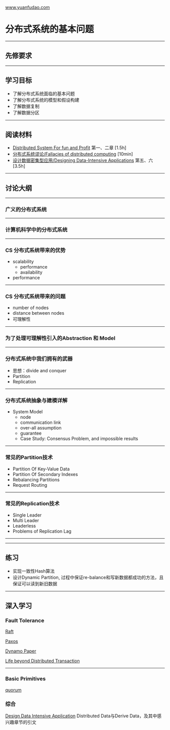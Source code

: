 www.yuanfudao.com

# 分布式系统的基本问题

---

## 先修要求

---

## 学习目标

* 了解分布式系统面临的基本问题
* 了解分布式系统的模型和假设构建
* 了解数据复制
* 了解数据分区

---

## 阅读材料
* [Distributed System For fun and Profit](http://book.mixu.net/distsys/) 第一、二章 [1.5h]
* [分布式系统谬论/Fallacies of distributed computing](https://en.wikipedia.org/wiki/Fallacies_of_distributed_computing) [10min]
* [设计数据密集型应用/Designing Data-Intensive Applications](https://book.douban.com/subject/27154352/) 第五、六 [3.5h]

---

## 讨论大纲

---

### 广义的分布式系统

---

### 计算机科学中的分布式系统

---

### CS 分布式系统带来的优势
 * scalability
    * performance
    * availability
 * performance

---

### CS 分布式系统带来的问题
 * number of nodes
 * distance between nodes
 * 可理解性
 
---

### 为了处理可理解性引入的Abstraction 和 Model

---

### 分布式系统中我们拥有的武器
 * 思想：divide and conquer
 * Partition
 * Replication

---

### 分布式系统抽象与建模详解
 * System Model
    * node
    * communication link
    * over-all assumption
    * guarantee
    * Case Study: Consensus Problem, and impossible results
---

### 常见的Partition技术
 * Partition Of Key-Value Data
 * Partition Of Secondary Indexes
 * Rebalancing Partitions
 * Request Routing
---

### 常见的Replication技术
 * Single Leader
 * Multi Leader
 * Leaderless
 * Problems of Replication Lag
---

---

## 练习
 
 * 实现一致性Hash算法
 * 设计Dynamic Partition, 过程中保证re-balance和写新数据都成功的方法，且保证可以读到新旧数据
 
---

## 深入学习

### Fault Tolerance

[Raft](https://raft.github.io/raft.pdf)

[Paxos](http://www.the-paper-trail.org/post/2009-02-03-consensus-protocols-paxos/)

[Dynamo Paper](http://www.allthingsdistributed.com/files/amazon-dynamo-sosp2007.pdf)

[Life beyond Distributed Transaction](http://www.ics.uci.edu/~cs223/papers/cidr07p15.pdf)

---

### Basic Primitives

[quorum](https://ecommons.library.cornell.edu/bitstream/1813/6323/1/82-483.pdf)

### 综合
[Design Data Intensive Application](https://book.douban.com/subject/26197294/) Distributed Data与Derive Data，及其中感兴趣章节的引文